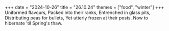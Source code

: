 +++
date = "2024-10-26"
title = "26.10.24"
themes = ["food", "winter"]
+++
Uniformed flavours,
Packed into their ranks,
Entrenched in glass pits,
Distributing peas for bullets,
Yet utterly frozen at their posts.
Now to hibernate 'til Spring's thaw.
